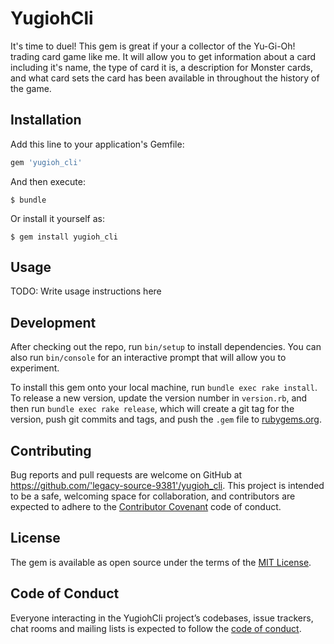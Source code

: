 # YugiohCli

It's time to duel!
This gem is great if your a collector of the Yu-Gi-Oh! trading card game like me. It will allow you to get information about a card including it's name, the type of card it is, a description for Monster cards, and what card sets the card has been available in throughout the history of the game.

## Installation

Add this line to your application's Gemfile:

```ruby
gem 'yugioh_cli'
```

And then execute:

    $ bundle

Or install it yourself as:

    $ gem install yugioh_cli

## Usage

TODO: Write usage instructions here

## Development

After checking out the repo, run `bin/setup` to install dependencies. You can also run `bin/console` for an interactive prompt that will allow you to experiment.

To install this gem onto your local machine, run `bundle exec rake install`. To release a new version, update the version number in `version.rb`, and then run `bundle exec rake release`, which will create a git tag for the version, push git commits and tags, and push the `.gem` file to [rubygems.org](https://rubygems.org).

## Contributing

Bug reports and pull requests are welcome on GitHub at https://github.com/'legacy-source-9381'/yugioh_cli. This project is intended to be a safe, welcoming space for collaboration, and contributors are expected to adhere to the [Contributor Covenant](http://contributor-covenant.org) code of conduct.

## License

The gem is available as open source under the terms of the [MIT License](https://opensource.org/licenses/MIT).

## Code of Conduct

Everyone interacting in the YugiohCli project’s codebases, issue trackers, chat rooms and mailing lists is expected to follow the [code of conduct](https://github.com/'legacy-source-9381'/yugioh_cli/blob/master/CODE_OF_CONDUCT.md).
